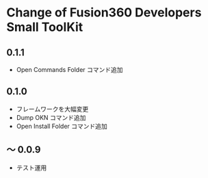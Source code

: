 # Change of Fusion360 Developers Small ToolKit

## 0.1.1
+ Open Commands Folder コマンド追加

## 0.1.0
+ フレームワークを大幅変更
+ Dump OKN コマンド追加
+ Open Install Folder コマンド追加

## ～ 0.0.9
+ テスト運用